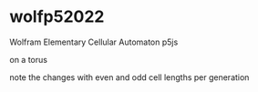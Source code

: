 # wolfp52022


Wolfram Elementary Cellular Automaton 
p5js 

on a torus 

note the changes with even and odd cell lengths per generation
